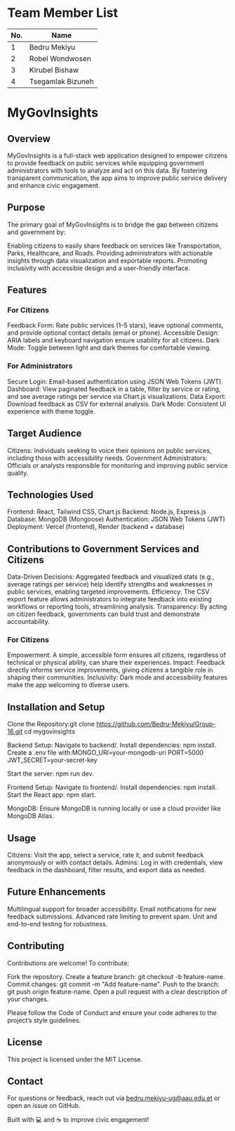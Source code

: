 # Team Member List

| No. | Name               |
|-----|--------------------|
| 1   | Bedru Mekiyu       |
| 2   | Robel Wondwosen    |
| 3   | Kirubel Bishaw     |
| 4   | Tsegamlak Bizuneh  |

# MyGovInsights 
## Overview
MyGovInsights  is a full-stack web application designed to empower citizens to provide feedback on public services while equipping government administrators with tools to analyze and act on this data. By fostering transparent communication, the app aims to improve public service delivery and enhance civic engagement.
## Purpose
The primary goal of MyGovInsights is to bridge the gap between citizens and government by:

Enabling citizens to easily share feedback on services like Transportation, Parks, Healthcare, and Roads.
Providing administrators with actionable insights through data visualization and exportable reports.
Promoting inclusivity with accessible design and a user-friendly interface.

## Features
### For Citizens

Feedback Form: Rate public services (1–5 stars), leave optional comments, and provide optional contact details (email or phone).
Accessible Design: ARIA labels and keyboard navigation ensure usability for all citizens.
Dark Mode: Toggle between light and dark themes for comfortable viewing.

### For Administrators

Secure Login: Email-based authentication using JSON Web Tokens (JWT).
Dashboard: View paginated feedback in a table, filter by service or rating, and see average ratings per service via Chart.js visualizations.
Data Export: Download feedback as CSV for external analysis.
Dark Mode: Consistent UI experience with theme toggle.

## Target Audience

Citizens: Individuals seeking to voice their opinions on public services, including those with accessibility needs.
Government Administrators: Officials or analysts responsible for monitoring and improving public service quality.

## Technologies Used

Frontend: React, Tailwind CSS, Chart.js
Backend: Node.js, Express.js
Database: MongoDB (Mongoose)
Authentication: JSON Web Tokens (JWT)
Deployment: Vercel (frontend), Render (backend + database)

## Contributions to Government Services and Citizens

Data-Driven Decisions: Aggregated feedback and visualized stats (e.g., average ratings per service) help identify strengths and weaknesses in public services, enabling targeted improvements.
Efficiency: The CSV export feature allows administrators to integrate feedback into existing workflows or reporting tools, streamlining analysis.
Transparency: By acting on citizen feedback, governments can build trust and demonstrate accountability.

### For Citizens

Empowerment: A simple, accessible form ensures all citizens, regardless of technical or physical ability, can share their experiences.
Impact: Feedback directly informs service improvements, giving citizens a tangible role in shaping their communities.
Inclusivity: Dark mode and accessibility features make the app welcoming to diverse users.

## Installation and Setup

Clone the Repository:git clone https://github.com/Bedru-Mekiyu/Group-16.git
cd mygovinsights


Backend Setup:
Navigate to backend/.
Install dependencies: npm install.
Create a .env file with:MONGO_URI=your-mongodb-uri
PORT=5000
JWT_SECRET=your-secret-key


Start the server: npm run dev.


Frontend Setup:
Navigate to frontend/.
Install dependencies: npm install.
Start the React app: npm start.


MongoDB: Ensure MongoDB is running locally or use a cloud provider like MongoDB Atlas.

## Usage

Citizens: Visit the app, select a service, rate it, and submit feedback anonymously or with contact details.
Admins: Log in with credentials, view feedback in the dashboard, filter results, and export data as needed.

## Future Enhancements

Multilingual support for broader accessibility.
Email notifications for new feedback submissions.
Advanced rate limiting to prevent spam.
Unit and end-to-end testing for robustness.

## Contributing
Contributions are welcome! To contribute:

Fork the repository.
Create a feature branch: git checkout -b feature-name.
Commit changes: git commit -m "Add feature-name".
Push to the branch: git push origin feature-name.
Open a pull request with a clear description of your changes.

Please follow the Code of Conduct and ensure your code adheres to the project’s style guidelines.
## License
This project is licensed under the MIT License.
## Contact
For questions or feedback, reach out via bedru.mekiyu-ug@aau.edu.et or open an issue on GitHub.

Built with 💻 and ☕ to improve civic engagement!
